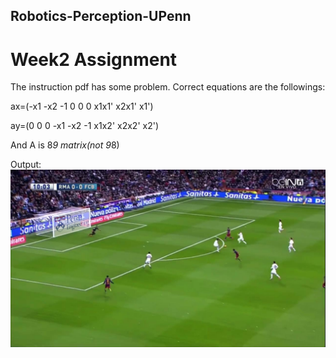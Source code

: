 ## Robotics-Perception-UPenn


# Week2 Assignment

The instruction pdf has some problem. Correct equations are the followings:

ax=(-x1 -x2 -1 0 0 0 x1x1' x2x1' x1')

ay=(0 0 0 -x1 -x2 -1  x1x2' x2x2' x2')

And A is 8*9 matrix(not 9*8)

Output:
![warped](https://github.com/shuangyichen/Robotics-Perception-UPenn/blob/master/warped_img6.png)
